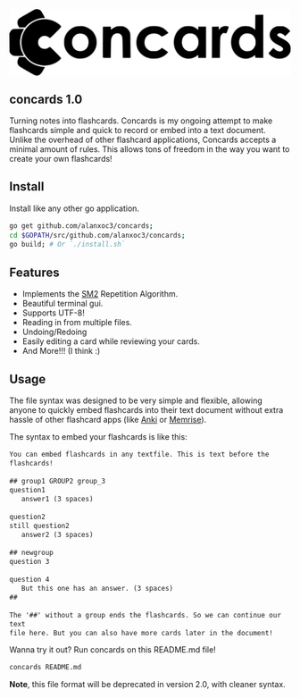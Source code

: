 <img src="logo.svg" align="middle">

## concards 1.0
Turning notes into flashcards. Concards is my ongoing attempt to make
flashcards simple and quick to record or embed into a text document. Unlike the
overhead of other flashcard applications, Concards accepts a minimal amount of
rules. This allows tons of freedom in the way you want to create your own
flashcards!

## Install
Install like any other go application.
``` bash
go get github.com/alanxoc3/concards;
cd $GOPATH/src/github.com/alanxoc3/concards;
go build; # Or `./install.sh`
```

## Features
* Implements the [SM2](https://www.supermemo.com/english/ol/sm2.htm) Repetition Algorithm.
* Beautiful terminal gui.
* Supports UTF-8!
* Reading in from multiple files.
* Undoing/Redoing
* Easily editing a card while reviewing your cards.
* And More!!! (I think :)

## Usage
The file syntax was designed to be very simple and flexible, allowing anyone to
quickly embed flashcards into their text document without extra hassle of other
flashcard apps (like [Anki](https://apps.ankiweb.net/) or
[Memrise](https://www.memrise.com/)).

The syntax to embed your flashcards is like this:

    You can embed flashcards in any textfile. This is text before the flashcards!

    ## group1 GROUP2 group_3
    question1
       answer1 (3 spaces)

    question2
    still question2
       answer2 (3 spaces)

    ## newgroup
    question 3

    question 4
       But this one has an answer. (3 spaces)
    ##

    The '##' without a group ends the flashcards. So we can continue our text
    file here. But you can also have more cards later in the document!

<!--
## concard_group
Why do you love flashcards?
	Because I wanna learn stuff!
-->

Wanna try it out? Run concards on this README.md file!
``` bash
concards README.md
```

**Note**, this file format will be deprecated in version 2.0, with cleaner syntax.
